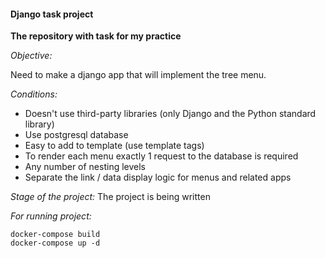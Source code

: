 #### **Django task project**
**The repository with task for my practice**

_Objective:_ 

Need to make a django app that will implement the tree menu.

_Conditions:_

- Doesn't use third-party libraries (only Django and the Python standard library)
- Use postgresql database
- Easy to add to template (use template tags)
- To render each menu exactly 1 request to the database is required
- Any number of nesting levels
- Separate the link / data display logic for menus and related apps

_Stage of the project:_
The project is being written

_For running project:_

    docker-compose build
    docker-compose up -d
    